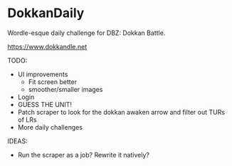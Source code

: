 # DokkanDaily
Wordle-esque daily challenge for DBZ: Dokkan Battle.

https://www.dokkandle.net

TODO:
* UI improvements
	- Fit screen better
	- smoother/smaller images
* Login
* GUESS THE UNIT!
* Patch scraper to look for the dokkan awaken arrow and filter out TURs of LRs
* More daily challenges

IDEAS:
* Run the scraper as a job? Rewrite it natively?